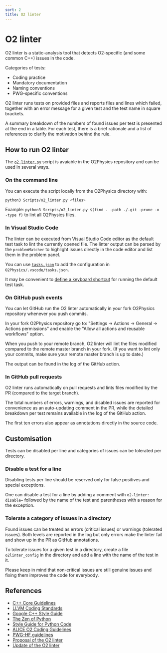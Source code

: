 ```yaml
---
sort: 2
title: O2 linter
---
```


# O2 linter

O2 linter is a static-analysis tool that detects O2-specific (and some common C++) issues in the code.

Categories of tests:

- Coding practice
- Mandatory documentation
- Naming conventions
- PWG-specific conventions

O2 linter runs tests on provided files and reports files and lines which failed, together with an error message for a given test and the test name in square brackets.

A summary breakdown of the numbers of found issues per test is presented at the end in a table.
For each test, there is a brief rationale and a list of references to clarify the motivation behind the rule.

## How to run O2 linter

The [`o2_linter.py`](https://github.com/AliceO2Group/O2Physics/blob/master/Scripts/) script is avaiable in the O2Physics repository and can be used in several ways.

### On the command line

You can execute the script locally from the O2Physics directory with:

```bash
python3 Scripts/o2_linter.py <files>
```

Example: `python3 Scripts/o2_linter.py $(find . -path ./.git -prune -o -type f)` to lint all O2Physics files.

### In Visual Studio Code

The linter can be executed from Visual Studio Code editor as the default test task to lint the currently opened file.
The linter output can be parsed by the `problemMatcher` to highlight issues directly in the code editor and list them in the problem panel.

You can use [`tasks.json`](tasks.json) to add the configuration in `O2Physics/.vscode/tasks.json`.

It may be convenient to [define a keyboard shortcut](https://code.visualstudio.com/docs/configure/keybindings) for running the default test task.

### On GitHub push events

You can let GitHub run the O2 linter automatically in your fork O2Physics repository whenever you push commits.

In your fork O2Physics repository go to: "Settings -> Actions -> General -> Actions permissions" and enable the "Allow all actions and reusable workflows" option.

When you push to your remote branch, O2 linter will lint the files modified compared to the remote master branch in your fork.
(If you want to lint only your commits, make sure your remote master branch is up to date.)

The output can be found in the log of the GitHub action.

### In GitHub pull requests

O2 linter runs automatically on pull requests and lints files modified by the PR (compared to the target branch).

The total numbers of errors, warnings, and disabled issues are reported for convenience as an auto-updating comment in the PR, while the detailed breakdown per test remains available in the log of the GitHub action.

The first ten errors also appear as annotations directly in the source code.

## Customisation

Tests can be disabled per line and categories of issues can be tolerated per directory.

### Disable a test for a line

Disabling tests per line should be reserved only for false positives and special exceptions.

One can disable a test for a line by adding a comment with `o2-linter: disable=` followed by the name of the test and parentheses with a reason for the exception.

### Tolerate a category of issues in a directory

Found issues can be treated as errors (critical issues) or warnings (tolerated issues). Both levels are reported in the log but only errors make the linter fail and show up in the PR as GitHub annotations.

To tolerate issues for a given test in a directory, create a file `o2linter_config` in the directory and add a line with the name of the test in it.

Please keep in mind that non-critical issues are still genuine issues and fixing them improves the code for everybody.

## References

- [C++ Core Guidelines](https://isocpp.github.io/CppCoreGuidelines/CppCoreGuidelines)
- [LLVM Coding Standards](https://llvm.org/docs/CodingStandards.html)
- [Google C++ Style Guide](https://google.github.io/styleguide/cppguide.html)
- [The Zen of Python](https://peps.python.org/pep-0020/)
- [Style Guide for Python Code](https://peps.python.org/pep-0008/)
- [ALICE O2 Coding Guidelines](https://github.com/AliceO2Group/CodingGuidelines)
- [PWG-HF guidelines](../advanced-specifics/pwghf.md#contribute)
- [Proposal of the O2 linter](https://indico.cern.ch/event/1482467/#29-development-of-the-o2-linte)
- [Update of the O2 linter](https://indico.cern.ch/event/1513748/#29-o2-linter-development)

